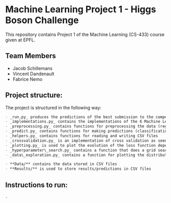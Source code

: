 # Machine Learning Project 1 - Higgs Boson Challenge

This repository contains Project 1 of the Machine Learning (CS-433) course given at EPFL.

## Team Members
- Jacob Schillemans
- Vincent Dandenault
- Fabrice Nemo

## Project structure: 

The project is structured in the following way:

```markdown
- _run.py_ produces the predictions of the best submission to the competition system (ridge regression). The predictions are saved in a file "Submission_ridge_regression.csv" saved in the Results folder.
- _implementations.py_ contains the implementations of the 6 Machine Learning functions asked in the assignment (least_squares_GD, least_squares_SGD, least_squares, ridge_regression, logistic_regression, reg_logistic_regression).
- _preprocessing.py_ contains functions for preprocessing the data (regularization and building polynomial features from the initial features).
- _predict.py_ contains functions for making predictions (classification) from the results given by our models.
- _helpers.py_ contains functions for reading and writing CSV files
- _crossvalidation.py_ is an implementation of cross validation as seen in lectures
- _plotting.py_ is used to plot the evolution of the loss function depending on the number of iterations of a given iterative algorithm.
- _hyperparameter\_search.py_ contains a function that does a grid search for the hyperparameters of reg_logistic_regression.
- _data\_exploration.py_ contains a function for plotting the distribution of the labels in the train and test set.

- **Data/** contains the data stored in CSV files
- **Results/** is used to store results/predictions in CSV files
```

## Instructions to run:
```markdown
.
```



